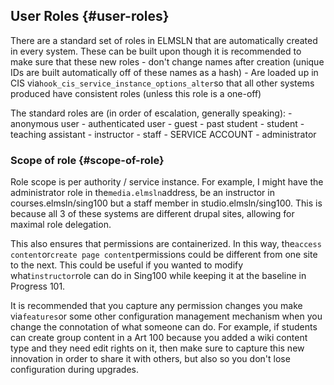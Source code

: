 ## User Roles {#user-roles}

There are a standard set of roles in ELMSLN that are automatically created in every system. These can be built upon though it is recommended to make sure that these new roles - don't change names after creation \(unique IDs are built automatically off of these names as a hash\) - Are loaded up in CIS via`hook_cis_service_instance_options_alter`so that all other systems produced have consistent roles \(unless this role is a one-off\)

The standard roles are \(in order of escalation, generally speaking\): - anonymous user - authenticated user - guest - past student - student - teaching assistant - instructor - staff - SERVICE ACCOUNT - administrator

### Scope of role {#scope-of-role}

Role scope is per authority / service instance. For example, I might have the administrator role in the`media.elmsln`address, be an instructor in courses.elmsln/sing100 but a staff member in studio.elmsln/sing100. This is because all 3 of these systems are different drupal sites, allowing for maximal role delegation.

This also ensures that permissions are containerized. In this way, the`access content`or`create page content`permissions could be different from one site to the next. This could be useful if you wanted to modify what`instructor`role can do in Sing100 while keeping it at the baseline in Progress 101.

It is recommended that you capture any permission changes you make via`features`or some other configuration management mechanism when you change the connotation of what someone can do. For example, if students can create group content in a Art 100 because you added a wiki content type and they need edit rights on it, then make sure to capture this new innovation in order to share it with others, but also so you don't lose configuration during upgrades.

